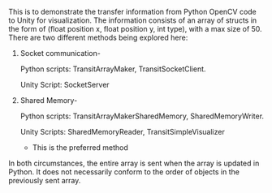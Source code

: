 This is to demonstrate the transfer information from Python OpenCV code to Unity for visualization.
The information consists of an array of structs in the form of (float position x, float position y, int type),
with a max size of 50.
There are two different methods being explored here:
1) Socket communication-
   
   Python scripts: TransitArrayMaker, TransitSocketClient.
     
   Unity Script: SocketServer
   
2) Shared Memory-
 
   Python scripts: TransitArrayMakerSharedMemory, SharedMemoryWriter.
   
   Unity Scripts: SharedMemoryReader, TransitSimpleVisualizer   
   * This is the preferred method
   
In both circumstances, the entire array is sent when the array is updated in Python. It does not necessarily conform 
to the order of objects in the previously sent array.
